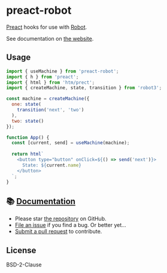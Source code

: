 # preact-robot

[Preact](https://preactjs.com/) hooks for use with [Robot](https://thisrobot.life/).

See documentation on [the website](https://thisrobot.life/integrations/preact-robot.html).

## Usage

```js
import { useMachine } from 'preact-robot';
import { h } from 'preact';
import { html } from 'htm/prect';
import { createMachine, state, transition } from 'robot3';

const machine = createMachine({
  one: state(
    transition('next', 'two')
  ),
  two: state()
});

function App() {
  const [current, send] = useMachine(machine);
  
  return html`
    <button type="button" onClick=${() => send('next')}>
      State: ${current.name}
    </button>
  `;
}
```

## 📚 [Documentation](https://thisrobot.life/integrations/preact-robot.html)

* Please star [the repository](https://github.com/matthewp/preact-robot) on GitHub.
* [File an issue](https://github.com/matthewp/preact-robot/issues) if you find a bug. Or better yet...
* [Submit a pull request](https://github.com/matthewp/preact-robot/compare) to contribute.

## License

BSD-2-Clause
